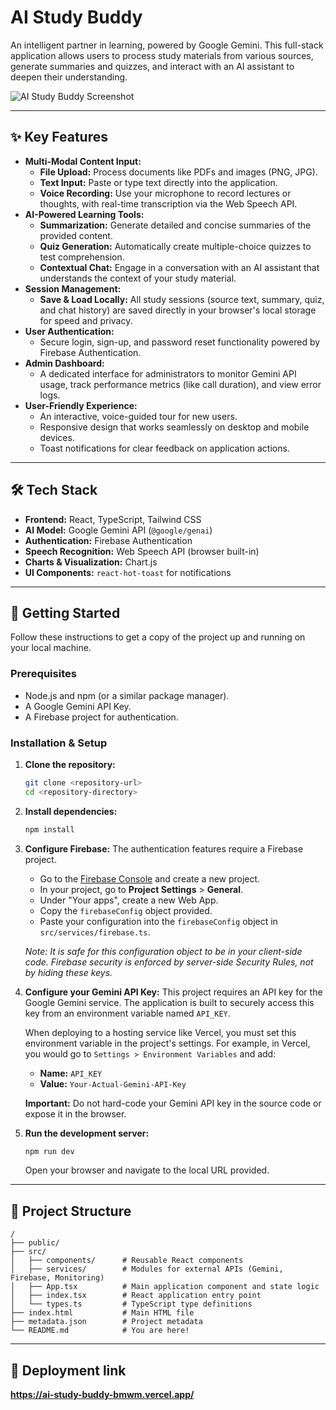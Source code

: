 # AI Study Buddy

An intelligent partner in learning, powered by Google Gemini. This full-stack application allows users to process study materials from various sources, generate summaries and quizzes, and interact with an AI assistant to deepen their understanding.

![AI Study Buddy Screenshot](https://storage.googleapis.com/aistudio-project-showcase/tutorials/9b59e35b-1678-4537-81a1-949e25b12a52/thumbnail.png)

---

## ✨ Key Features

- **Multi-Modal Content Input:**
  - **File Upload:** Process documents like PDFs and images (PNG, JPG).
  - **Text Input:** Paste or type text directly into the application.
  - **Voice Recording:** Use your microphone to record lectures or thoughts, with real-time transcription via the Web Speech API.
- **AI-Powered Learning Tools:**
  - **Summarization:** Generate detailed and concise summaries of the provided content.
  - **Quiz Generation:** Automatically create multiple-choice quizzes to test comprehension.
  - **Contextual Chat:** Engage in a conversation with an AI assistant that understands the context of your study material.
- **Session Management:**
  - **Save & Load Locally:** All study sessions (source text, summary, quiz, and chat history) are saved directly in your browser's local storage for speed and privacy.
- **User Authentication:**
  - Secure login, sign-up, and password reset functionality powered by Firebase Authentication.
- **Admin Dashboard:**
  - A dedicated interface for administrators to monitor Gemini API usage, track performance metrics (like call duration), and view error logs.
- **User-Friendly Experience:**
  - An interactive, voice-guided tour for new users.
  - Responsive design that works seamlessly on desktop and mobile devices.
  - Toast notifications for clear feedback on application actions.

---

## 🛠️ Tech Stack

- **Frontend:** React, TypeScript, Tailwind CSS
- **AI Model:** Google Gemini API (`@google/genai`)
- **Authentication:** Firebase Authentication
- **Speech Recognition:** Web Speech API (browser built-in)
- **Charts & Visualization:** Chart.js
- **UI Components:** `react-hot-toast` for notifications

---

## 🚀 Getting Started

Follow these instructions to get a copy of the project up and running on your local machine.

### Prerequisites

- Node.js and npm (or a similar package manager).
- A Google Gemini API Key.
- A Firebase project for authentication.

### Installation & Setup

1.  **Clone the repository:**
    ```sh
    git clone <repository-url>
    cd <repository-directory>
    ```

2.  **Install dependencies:**
    ```sh
    npm install
    ```

3.  **Configure Firebase:**
    The authentication features require a Firebase project.
    - Go to the [Firebase Console](https://console.firebase.google.com/) and create a new project.
    - In your project, go to **Project Settings** > **General**.
    - Under "Your apps", create a new Web App.
    - Copy the `firebaseConfig` object provided.
    - Paste your configuration into the `firebaseConfig` object in `src/services/firebase.ts`.
    
    *Note: It is safe for this configuration object to be in your client-side code. Firebase security is enforced by server-side Security Rules, not by hiding these keys.*

4.  **Configure your Gemini API Key:**
    This project requires an API key for the Google Gemini service. The application is built to securely access this key from an environment variable named `API_KEY`.

    When deploying to a hosting service like Vercel, you must set this environment variable in the project's settings. For example, in Vercel, you would go to `Settings > Environment Variables` and add:
    - **Name:** `API_KEY`
    - **Value:** `Your-Actual-Gemini-API-Key`

    **Important:** Do not hard-code your Gemini API key in the source code or expose it in the browser.

5.  **Run the development server:**
    ```sh
    npm run dev
    ```
    Open your browser and navigate to the local URL provided.

---

## 📂 Project Structure

```
/
├── public/
├── src/
│   ├── components/      # Reusable React components
│   ├── services/        # Modules for external APIs (Gemini, Firebase, Monitoring)
│   ├── App.tsx          # Main application component and state logic
│   ├── index.tsx        # React application entry point
│   └── types.ts         # TypeScript type definitions
├── index.html           # Main HTML file
├── metadata.json        # Project metadata
└── README.md            # You are here!
```
---
## 📄 Deployment link
**https://ai-study-buddy-bmwm.vercel.app/**
